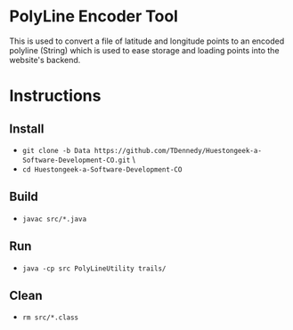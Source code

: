 # PolyLine Encoder Tool

This is used to convert a file of latitude and longitude points to an encoded polyline (String) which is used to ease storage and loading points into the website's backend.

# Instructions
## Install
* `git clone -b Data https://github.com/TDennedy/Huestongeek-a-Software-Development-CO.git` \
* `cd Huestongeek-a-Software-Development-CO`
## Build
* `javac src/*.java`
## Run
* `java -cp src PolyLineUtility trails/`
## Clean
* `rm src/*.class`
